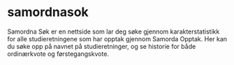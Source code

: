 # samordnasok
Samordna Søk er en nettside som lar deg søke gjennom karakterstatistikk for alle studieretningene som har opptak gjennom Samorda Opptak. Her kan du søke opp på navnet på studieretninger, og se historie for både ordinærkvote og førstegangskvote.
